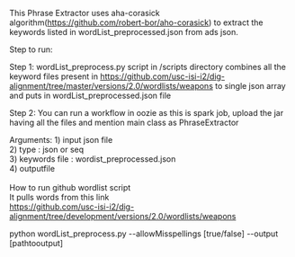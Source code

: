 This Phrase Extractor uses aha-corasick algorithm(https://github.com/robert-bor/aho-corasick) to extract the keywords listed in wordList_preprocessed.json from ads json.

Step to run:

Step 1: wordList_preprocess.py script in /scripts directory combines all the keyword files present in https://github.com/usc-isi-i2/dig-alignment/tree/master/versions/2.0/wordlists/weapons to single json array and puts in wordList_preprocessed.json file

Step 2: You can run a workflow in oozie as this is spark job, upload the jar having all the files and mention main class as PhraseExtractor

Arguments: 1) input json file <br />
2) type : json or seq <br />
3) keywords file : wordist_preprocessed.json <br />
4) outputfile <br />
<br /> 
How to run github wordlist script <br /> 
It pulls words from this link <br />
https://github.com/usc-isi-i2/dig-alignment/tree/development/versions/2.0/wordlists/weapons <br />

python wordList_preprocess.py --allowMisspellings [true/false] --output [pathtooutput]

